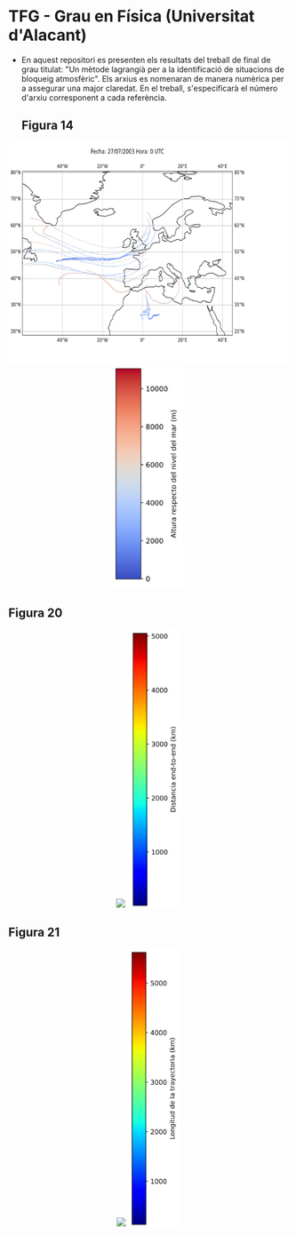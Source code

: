 # TFG - Grau en Física (Universitat d'Alacant)

- En aquest repositori es presenten els resultats del treball de final de grau titulat: "Un mètode lagrangià per a la identificació de situacions de bloqueig atmosfèric". Els arxius es nomenaran de manera numèrica per a assegurar una major claredat. En el treball, s'especificarà el número d'arxiu corresponent a cada referència.


  ## Figura 14
<p align="center">
  <img src="https://github.com/JuanManuelRM7/tfg/raw/main/gifs/traj_25E.gif" alt="Mapa animado distancias End-to-End" height="400">
  <img src="https://github.com/JuanManuelRM7/tfg/raw/main/gifs_barras/barra_traj_25E.png" height="400">
</p>

## Figura 20
<p align="center">
  <img src="https://github.com/JuanManuelRM7/tfg/raw/main/gifs/Figura_20_animada.gif" height="500">
  <img src="https://github.com/JuanManuelRM7/tfg/raw/main/gifs_barras/barra_20.png" height="500">
</p>


## Figura 21
 <p align="center">
  <img src="https://github.com/JuanManuelRM7/tfg/raw/main/gifs/Figura_21_animada.gif" height="500">
  <img src="https://github.com/JuanManuelRM7/tfg/raw/main/gifs_barras/barra_21.png" height="500">
</p>
